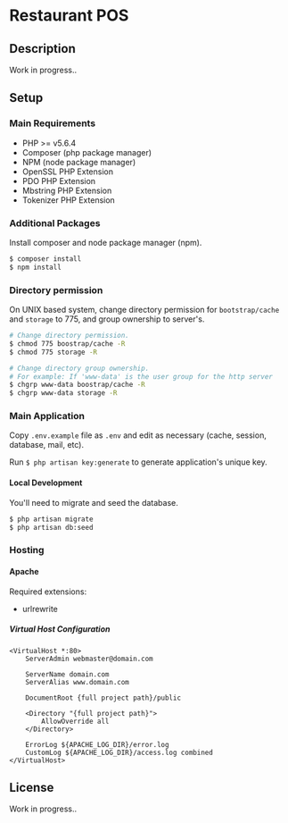 # Restaurant POS

## Description

Work in progress..

## Setup

### Main Requirements

- PHP >= v5.6.4
- Composer (php package manager)
- NPM (node package manager)
- OpenSSL PHP Extension
- PDO PHP Extension
- Mbstring PHP Extension
- Tokenizer PHP Extension

### Additional Packages

Install composer and node package manager (npm).

```bash
$ composer install
$ npm install
```

### Directory permission

On UNIX based system, change directory permission for `bootstrap/cache` and `storage` to 775, and group ownership to server's.

```bash
# Change directory permission.
$ chmod 775 boostrap/cache -R
$ chmod 775 storage -R

# Change directory group ownership.
# For example: If 'www-data' is the user group for the http server
$ chgrp www-data boostrap/cache -R
$ chgrp www-data storage -R
```

### Main Application

Copy `.env.example` file as `.env` and edit as necessary (cache, session, database, mail, etc).

Run `$ php artisan key:generate` to generate application's unique key.

#### Local Development

You'll need to migrate and seed the database.

```bash
$ php artisan migrate
$ php artisan db:seed
```

### Hosting

#### Apache

Required extensions:

- urlrewrite

##### Virtual Host Configuration

```
<VirtualHost *:80>
    ServerAdmin webmaster@domain.com

    ServerName domain.com
    ServerAlias www.domain.com

    DocumentRoot {full project path}/public

    <Directory "{full project path}">
        AllowOverride all
    </Directory>

    ErrorLog ${APACHE_LOG_DIR}/error.log
    CustomLog ${APACHE_LOG_DIR}/access.log combined
</VirtualHost>
```

## License

Work in progress..
